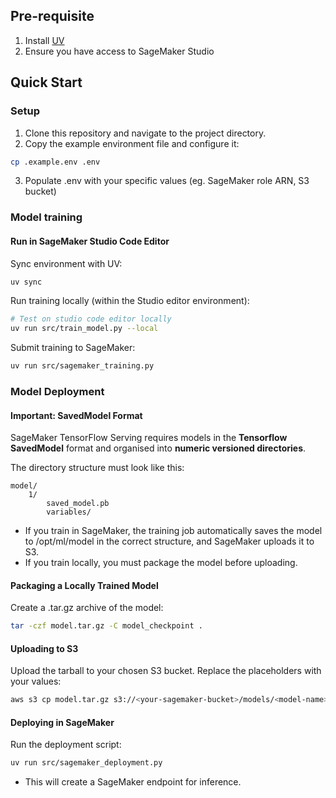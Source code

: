 ## Pre-requisite
1. Install [UV](https://docs.astral.sh/uv/getting-started/installation/)
2. Ensure you have access to SageMaker Studio

## Quick Start
### Setup
1. Clone this repository and navigate to the project directory.
2. Copy the example environment file and configure it:
```bash
cp .example.env .env
```
3. Populate .env with your specific values (eg. SageMaker role ARN, S3 bucket)

### Model training
#### Run in SageMaker Studio Code Editor
Sync environment with UV:
```bash
uv sync
```

Run training locally (within the Studio editor environment):
```bash
# Test on studio code editor locally
uv run src/train_model.py --local
```

Submit training to SageMaker:
```bash
uv run src/sagemaker_training.py
```

### Model Deployment
#### Important: SavedModel Format
SageMaker TensorFlow Serving requires models in the **Tensorflow SavedModel** format and organised into **numeric versioned directories**.

The directory structure must look like this:
```
model/
    1/
        saved_model.pb
        variables/
```

- If you train in SageMaker, the training job automatically saves the model to /opt/ml/model in the correct structure, and SageMaker uploads it to S3.
- If you train locally, you must package the model before uploading.

#### Packaging a Locally Trained Model

Create a .tar.gz archive of the model:
```sh
tar -czf model.tar.gz -C model_checkpoint .
```
#### Uploading to S3
Upload the tarball to your chosen S3 bucket. Replace the placeholders with your values:
```sh
aws s3 cp model.tar.gz s3://<your-sagemaker-bucket>/models/<model-name>/model.tar.gz
```
#### Deploying in SageMaker
Run the deployment script:
```bash
uv run src/sagemaker_deployment.py
```
- This will create a SageMaker endpoint for inference.

